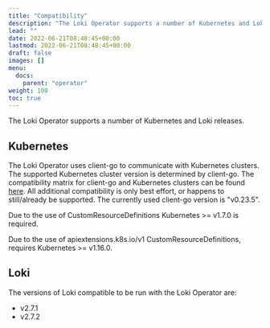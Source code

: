 ```yaml
---
title: "Compatibility"
description: "The Loki Operator supports a number of Kubernetes and Loki releases."
lead: ""
date: 2022-06-21T08:48:45+00:00
lastmod: 2022-06-21T08:48:45+00:00
draft: false
images: []
menu:
  docs:
    parent: "operator"
weight: 100
toc: true
---
```


The Loki Operator supports a number of Kubernetes and Loki releases.

## Kubernetes

The Loki Operator uses client-go to communicate with Kubernetes clusters. The supported Kubernetes cluster version is determined by client-go. The compatibility matrix for client-go and Kubernetes clusters can be found [here](https://github.com/kubernetes/client-go#compatibility-matrix). All additional compatibility is only best effort, or happens to still/already be supported. The currently used client-go version is "v0.23.5".

Due to the use of CustomResourceDefinitions Kubernetes >= v1.7.0 is required.

Due to the use of apiextensions.k8s.io/v1 CustomResourceDefinitions, requires Kubernetes >= v1.16.0.

## Loki

The versions of Loki compatible to be run with the Loki Operator are:

* v2.7.1
* v2.7.2
